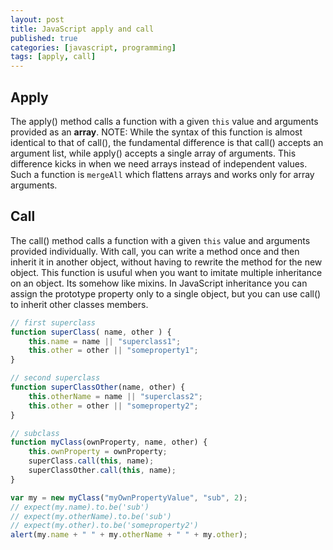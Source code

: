 ```yaml
---
layout: post
title: JavaScript apply and call
published: true
categories: [javascript, programming]
tags: [apply, call]
---
```


## Apply

The apply() method calls a function with a given `this` value and arguments provided as an **array**. NOTE: While the syntax of this function is almost identical to that of call(), the fundamental difference is that call() accepts an argument list, while apply() accepts a single array of arguments. This difference kicks in when we need arrays instead of independent values. Such a function is `mergeAll` which flattens arrays and works only for array arguments.

## Call

The call() method calls a function with a given `this` value and arguments provided individually. With call, you can write a method once and then inherit it in another object, without having to rewrite the method for the new object. This function is usuful when you want to imitate multiple inheritance on an object. Its somehow like mixins. In JavaScript inheritance you can assign the prototype property only to a single object, but you can use call() to inherit other classes members.

```javascript
// first superclass
function superClass( name, other ) {
    this.name = name || "superclass1";
    this.other = other || "someproperty1";
}

// second superclass
function superClassOther(name, other) {
    this.otherName = name || "superclass2";
    this.other = other || "someproperty2";
}

// subclass
function myClass(ownProperty, name, other) {
    this.ownProperty = ownProperty;
    superClass.call(this, name);
    superClassOther.call(this, name);
}

var my = new myClass("myOwnPropertyValue", "sub", 2);
// expect(my.name).to.be('sub')
// expect(my.otherName).to.be('sub')
// expect(my.other).to.be('someproperty2')
alert(my.name + " " + my.otherName + " " + my.other);
```